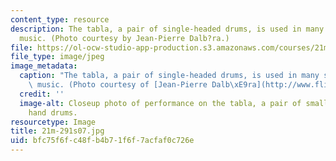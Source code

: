 ```yaml
---
content_type: resource
description: The tabla, a pair of single-headed drums, is used in many styles of Indian
  music. (Photo courtesy by Jean-Pierre Dalb?ra.)
file: https://ol-ocw-studio-app-production.s3.amazonaws.com/courses/21m-291-music-of-india-spring-2007/bfc75f6fc48fb4b71f6f7acfaf0c726e_21m-291s07.jpg
file_type: image/jpeg
image_metadata:
  caption: "The tabla, a pair of single-headed drums, is used in many styles of Indian\
    \ music. (Photo courtesy of [Jean-Pierre Dalb\xE9ra](http://www.flickr.com/people/dalbera/).)"
  credit: ''
  image-alt: Closeup photo of performance on the tabla, a pair of small single-headed
    hand drums.
resourcetype: Image
title: 21m-291s07.jpg
uid: bfc75f6f-c48f-b4b7-1f6f-7acfaf0c726e
---
```

